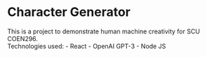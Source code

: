 # Character Generator
This is a project to demonstrate human machine creativity for SCU COEN296. \
Technologies used:
    - React
    - OpenAI GPT-3
    - Node JS
